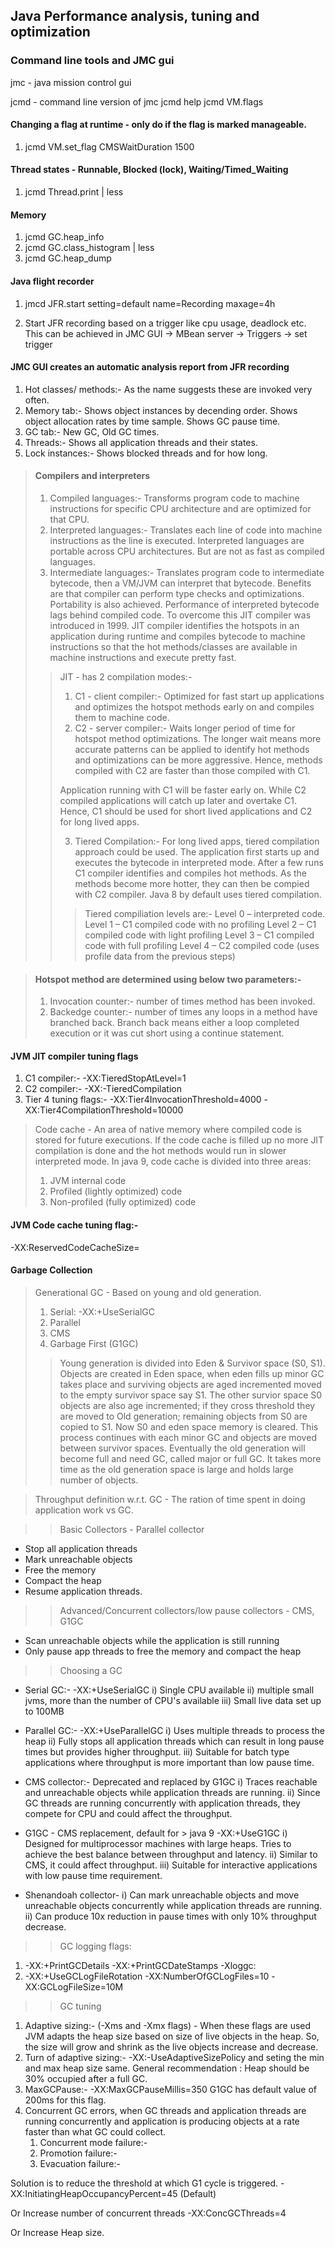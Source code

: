 ## Java Performance analysis, tuning and optimization

### Command line tools and JMC gui 
jmc - java mission control gui

jcmd - command line version of jmc
jcmd <pid> help
jcmd <pid> VM.flags

#### Changing a flag at runtime - only do if the flag is marked manageable.
1. jcmd <pid> VM.set_flag CMSWaitDuration 1500

#### Thread states - Runnable, Blocked (lock), Waiting/Timed_Waiting
1. jcmd <pid> Thread.print | less

#### Memory
1. jcmd <pid> GC.heap_info
2. jcmd <pid> GC.class_histogram | less
3. jcmd <pid> GC.heap_dump 

#### Java flight recorder
1. jmcd <pid> JFR.start setting=default name=Recording maxage=4h

2. Start JFR recording based on a trigger like cpu usage, deadlock etc.
This can be achieved in JMC GUI -> MBean server -> Triggers -> set trigger

#### JMC GUI creates an automatic analysis report from JFR recording
1. Hot classes/ methods:- As the name suggests these are invoked very often.
2. Memory tab:- Shows object instances by decending order. Shows object allocation rates by time sample. Shows GC pause time.
3. GC tab:- New GC, Old GC times.
4. Threads:- Shows all application threads and their states.
5. Lock instances:- Shows blocked threads and for how long.

>#### Compilers and interpreters
>1. Compiled languages:- Transforms program code to machine instructions for specific CPU architecture and are optimized for that CPU.
>2. Interpreted languages:- Translates each line of code into machine instructions as the line is executed. Interpreted languages are portable across CPU architectures. But are not as fast as compiled languages.
>3. Intermediate languages:- Translates program code to intermediate bytecode, then a VM/JVM can interpret that bytecode. Benefits are that compiler can perform type checks and optimizations. Portability is also achieved. Performance of interpreted bytecode lags behind compiled code.
>To overcome this JIT compiler was introduced in 1999. JIT compiler identifies the hotspots in an application during runtime and compiles bytecode to machine instructions so that the hot methods/classes are available in machine instructions and execute pretty fast. 
>
>>JIT - has 2 compilation modes:-
>>1. C1 - client compiler:- Optimized for fast start up applications and optimizes the hotspot methods early on and compiles them to machine code.
>>2. C2 - server compiler:- Waits longer period of time for hotspot method optimizations. The longer wait means more accurate patterns can be applied to identify hot methods and optimizations can be more aggressive. Hence, methods compiled with C2 are faster than those compiled with C1.
>>
>>Application running with C1 will be faster early on. While C2 compiled applications will catch up later and overtake C1. Hence, C1 should be used for short lived applications and C2 for long lived apps.
>>
>>3. Tiered Compilation:- For long lived apps, tiered compilation approach could be used. The application first starts up and executes the bytecode in interpreted mode. After a few runs C1 compiler identifies and compiles hot methods. As the methods become more hotter, they can then be compied with C2 compiler. Java 8 by default uses tiered compilation.
>>>
>>>Tiered compiliation levels are:-
>>>Level 0 – interpreted code.
>>>Level 1 – C1 compiled code with no profiling
>>>Level 2 – C1 compiled code with light profiling
>>>Level 3 – C1 compiled code with full profiling
>>>Level 4 – C2 compiled code (uses profile data from the previous steps)

>#### Hotspot method are determined using below two parameters:-
>1. Invocation counter:- number of times method has been invoked.
>2. Backedge counter:- number of times any loops in a method have branched back. Branch back means either a loop completed execution or it was cut short using a continue statement.

#### JVM JIT compiler tuning flags
1. C1 compiler:- -XX:TieredStopAtLevel=1
2. C2 compiler:- -XX:-TieredCompilation
3. Tier 4 tuning flags:- -XX:Tier4InvocationThreshold=4000 -XX:Tier4CompilationThreshold=10000

>Code cache - An area of native memory where compiled code is stored for future executions. If the code cache is filled up no more JIT compilation is done and the hot methods would run in slower interpreted mode.
> In java 9, code cache is divided into three areas:
>1. JVM internal code
>2. Profiled (lightly optimized) code
>3. Non-profiled (fully optimized) code

#### JVM Code cache tuning flag:- 
-XX:ReservedCodeCacheSize=<N>

#### Garbage Collection
>Generational GC - Based on young and old generation.
>1. Serial: -XX:+UseSerialGC
>2. Parallel 
>3. CMS
>4. Garbage First (G1GC)
>> Young generation is divided into Eden & Survivor space (S0, S1). Objects are created in Eden space, when eden fills up minor GC takes place and surviving objects are aged incremented moved to the empty survivor space say S1. The other survior space S0 objects are also age incremented; if they cross threshold they are moved to Old generation; remaining objects from S0 are copied to S1. Now S0 and eden space memory is cleared. This process continues with each minor GC and objects are moved between survivor spaces. Eventually the old generation will become full and need GC, called major or full GC. It takes more time as the old generation space is large and holds large number of objects.

> Throughput definition w.r.t. GC - The ration of time spent in doing application work vs GC.

>>Basic Collectors - Parallel collector
* Stop all application threads
* Mark unreachable objects
* Free the memory
* Compact the heap
* Resume application threads.

>>Advanced/Concurrent collectors/low pause collectors - CMS, G1GC
* Scan unreachable objects while the application is still running
* Only pause app threads to free the memory and compact the heap

>>Choosing a GC
* Serial GC:- -XX:+UseSerialGC
i) Single CPU available
ii) multiple small jvms, more than the number of CPU's available
iii) Small live data set up to 100MB

* Parallel GC:- -XX:+UseParallelGC
i) Uses multiple threads to process the heap
ii) Fully stops all application threads which can result in long pause times but provides higher throughput.
iii) Suitable for batch type applications where throughput is more important than low pause time.

* CMS collector:- Deprecated and replaced by G1GC
i) Traces reachable and unreachable objects while application threads are running.
ii) Since GC threads are running concurrently with application threads, they compete for CPU and could affect the throughput.

* G1GC - CMS replacement, default for > java 9 -XX:+UseG1GC
i) Designed for multiprocessor machines with large heaps. Tries to achieve the best balance between throughput and latency.
ii) Similar to CMS, it could affect throughput.
iii) Suitable for interactive applications with low pause time requirement.

* Shenandoah collector-
i) Can mark unreachable objects and move unreachable objects concurrently while application threads are running.
ii) Can produce 10x reduction in pause times with only 10% throughput decrease.

>> GC logging flags:
1. -XX:+PrintGCDetails -XX:+PrintGCDateStamps -Xloggc:<file path>
2. -XX:+UseGCLogFileRotation -XX:NumberOfGCLogFiles=10 -XX:GCLogFileSize=10M

>> GC tuning
1. Adaptive sizing:- (-Xms and -Xmx flags) - When these flags are used JVM adapts the heap size based on size of live objects in the heap. So, the size will grow and shrink as the live objects increase and decrease.
2. Turn of adaptive sizing:- -XX:-UseAdaptiveSizePolicy and seting the min and max heap size same.
General recommendation : Heap should be 30% occupied after a full GC.
3. MaxGCPause:- -XX:MaxGCPauseMillis=350
G1GC has default value of 200ms for this flag.
4. Concurrent GC errors, when GC threads and application threads are running concurrently and application is producing objects at a rate faster than what GC could collect.
	1. Concurrent mode failure:-
	2. Promotion failure:-
	3. Evacuation failure:-

Solution is to reduce the threshold at which G1 cycle is triggered. 
-XX:InitiatingHeapOccupancyPercent=45 (Default)

Or Increase number of concurrent threads
-XX:ConcGCThreads=4

Or Increase Heap size.

